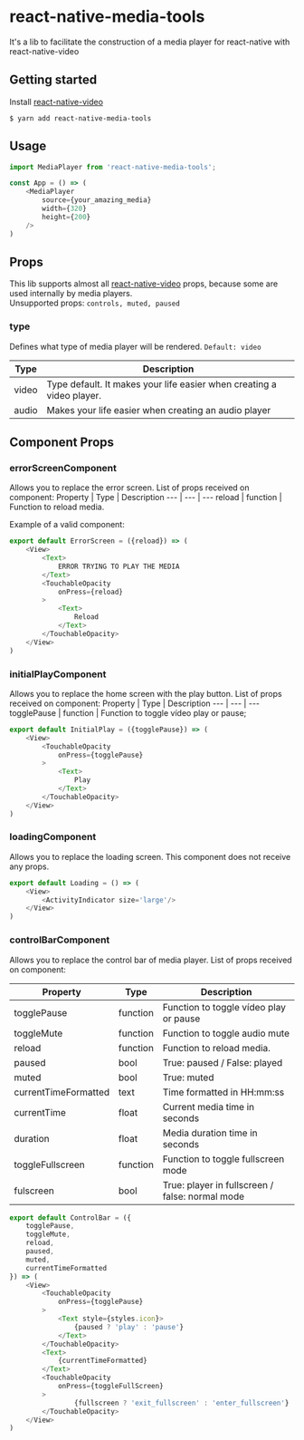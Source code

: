 
# react-native-media-tools
It's a lib to facilitate the construction of a media player for react-native with react-native-video

## Getting started

Install [react-native-video](https://github.com/react-native-community/react-native-video)

`$ yarn add react-native-media-tools`

## Usage
```javascript
import MediaPlayer from 'react-native-media-tools';

const App = () => (
	<MediaPlayer
		source={your_amazing_media}
		width={320}
		height={200}
	/>
)
```

## Props
This lib supports almost all [react-native-video](https://github.com/react-native-community/react-native-video) props, because some are used internally by media players.\
Unsupported props: `controls, muted, paused`

### type
Defines what type of media player will be rendered. `Default: video`

Type | Description
--- | ---
video | Type default. It makes your life easier when creating a video player.
audio | Makes your life easier when creating an audio player


## Component Props
### errorScreenComponent
Allows you to replace the error screen. List of props received on component:
Property | Type | Description
--- | --- | ---
reload | function | Function to reload media.

Example of a valid component:
```javascript
export default ErrorScreen = ({reload}) => (
	<View>
		<Text>
			ERROR TRYING TO PLAY THE MEDIA
		</Text>
		<TouchableOpacity 
			onPress={reload}
		>
			<Text>
				Reload
			</Text>
		</TouchableOpacity>
	</View>
)
```

### initialPlayComponent 
Allows you to replace the home screen with the play button. List of props received on component:
Property | Type | Description
--- | --- | ---
togglePause | function | Function to toggle vídeo play or pause;

```javascript
export default InitialPlay = ({togglePause}) => (
	<View>
		<TouchableOpacity 
			onPress={togglePause}
		>
			<Text>
				Play
			</Text>
		</TouchableOpacity>
	</View>
)
```

### loadingComponent 
Allows you to replace the loading screen. This component does not receive any props.

```javascript
export default Loading = () => (
	<View>
		<ActivityIndicator size='large'/>
	</View>
)
```

### controlBarComponent
Allows you to replace the control bar of media player. List of props received on component:

Property | Type | Description
--- | --- | ---
togglePause | function | Function to toggle vídeo play or pause
toggleMute | function | Function to toggle audio mute
reload | function | Function to reload media.
paused | bool | True: paused / False: played 
muted | bool | True: muted
currentTimeFormatted | text | Time formatted in HH:mm:ss
currentTime | float | Current media time in seconds
duration | float | Media duration time in seconds
toggleFullscreen | function | Function to toggle fullscreen mode
fulscreen | bool | True: player in fullscreen / false: normal mode


```javascript
export default ControlBar = ({
	togglePause, 
	toggleMute, 
	reload, 
	paused, 
	muted, 
	currentTimeFormatted
}) => (
	<View>
		<TouchableOpacity
			onPress={togglePause}
		>
			<Text style={styles.icon}>
				{paused ? 'play' : 'pause'}
			</Text>
		</TouchableOpacity>
		<Text>
			{currentTimeFormatted}
		</Text>
		<TouchableOpacity
			onPress={toggleFullScreen}
		>
				{fullscreen ? 'exit_fullscreen' : 'enter_fullscreen'}
		</TouchableOpacity>
	</View>
)